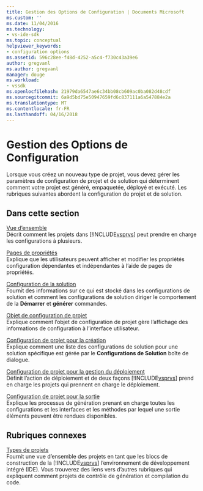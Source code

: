 ```yaml
---
title: Gestion des Options de Configuration | Documents Microsoft
ms.custom: ''
ms.date: 11/04/2016
ms.technology:
- vs-ide-sdk
ms.topic: conceptual
helpviewer_keywords:
- configuration options
ms.assetid: 596c28ee-f48d-4252-a5c4-f730c43a39e6
author: gregvanl
ms.author: gregvanl
manager: douge
ms.workload:
- vssdk
ms.openlocfilehash: 21979da6547ae6c34bb08cb609ac0ba082d48cdf
ms.sourcegitcommit: 6a9d5bd75e50947659fd6c837111a6a547884e2a
ms.translationtype: MT
ms.contentlocale: fr-FR
ms.lasthandoff: 04/16/2018
---
```

# <a name="managing-configuration-options"></a>Gestion des Options de Configuration
Lorsque vous créez un nouveau type de projet, vous devez gérer les paramètres de configuration de projet et de solution qui déterminent comment votre projet est généré, empaquetée, déployé et exécuté. Les rubriques suivantes abordent la configuration de projet et de solution.  
  
## <a name="in-this-section"></a>Dans cette section  
 [Vue d’ensemble](../../extensibility/internals/configuration-options-overview.md)  
 Décrit comment les projets dans [!INCLUDE[vsprvs](../../code-quality/includes/vsprvs_md.md)] peut prendre en charge les configurations à plusieurs.  
  
 [Pages de propriétés](../../extensibility/internals/property-pages.md)  
 Explique que les utilisateurs peuvent afficher et modifier les propriétés configuration dépendantes et indépendantes à l’aide de pages de propriétés.  
  
 [Configuration de la solution](../../extensibility/internals/solution-configuration.md)  
 Fournit des informations sur ce qui est stocké dans les configurations de solution et comment les configurations de solution diriger le comportement de la **Démarrer** et **générer** commandes.  
  
 [Objet de configuration de projet](../../extensibility/internals/project-configuration-object.md)  
 Explique comment l’objet de configuration de projet gère l’affichage des informations de configuration à l’interface utilisateur.  
  
 [Configuration de projet pour la création](../../extensibility/internals/project-configuration-for-building.md)  
 Explique comment une liste des configurations de solution pour une solution spécifique est gérée par le **Configurations de Solution** boîte de dialogue.  
  
 [Configuration de projet pour la gestion du déploiement](../../extensibility/internals/project-configuration-for-managing-deployment.md)  
 Définit l’action de déploiement et de deux façons [!INCLUDE[vsprvs](../../code-quality/includes/vsprvs_md.md)] prend en charge les projets qui prennent en charge le déploiement.  
  
 [Configuration de projet pour la sortie](../../extensibility/internals/project-configuration-for-output.md)  
 Explique les processus de génération prenant en charge toutes les configurations et les interfaces et les méthodes par lequel une sortie éléments peuvent être rendues disponibles.  
  
## <a name="related-sections"></a>Rubriques connexes  
 [Types de projets](../../extensibility/internals/project-types.md)  
 Fournit une vue d’ensemble des projets en tant que les blocs de construction de la [!INCLUDE[vsprvs](../../code-quality/includes/vsprvs_md.md)] l’environnement de développement intégré (IDE). Vous trouverez des liens vers d’autres rubriques qui expliquent comment projets de contrôle de génération et compilation du code.